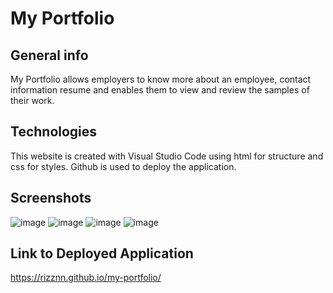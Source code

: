 # My Portfolio

## General info
My Portfolio allows employers to know more about an employee, contact information resume and enables them to view and review the samples of their work.

## Technologies
This website is created with Visual Studio Code using html for structure and css for styles. Github is used to deploy the application.

## Screenshots
![image](https://user-images.githubusercontent.com/80712058/134610622-43fec4fe-c1bb-47be-ac05-05ccc8e8105c.png)
![image](https://user-images.githubusercontent.com/80712058/134611770-d4f006a0-8345-4ec3-a061-d2b9ccbec16d.png)
![image](https://user-images.githubusercontent.com/80712058/134610725-e7c88f46-4905-422d-a5c4-1fd12970faa1.png)
![image](https://user-images.githubusercontent.com/80712058/134610805-f0ea3f4b-a309-4452-b2d9-f75aaeea5895.png)

## Link to Deployed Application
 https://rizznn.github.io/my-portfolio/
